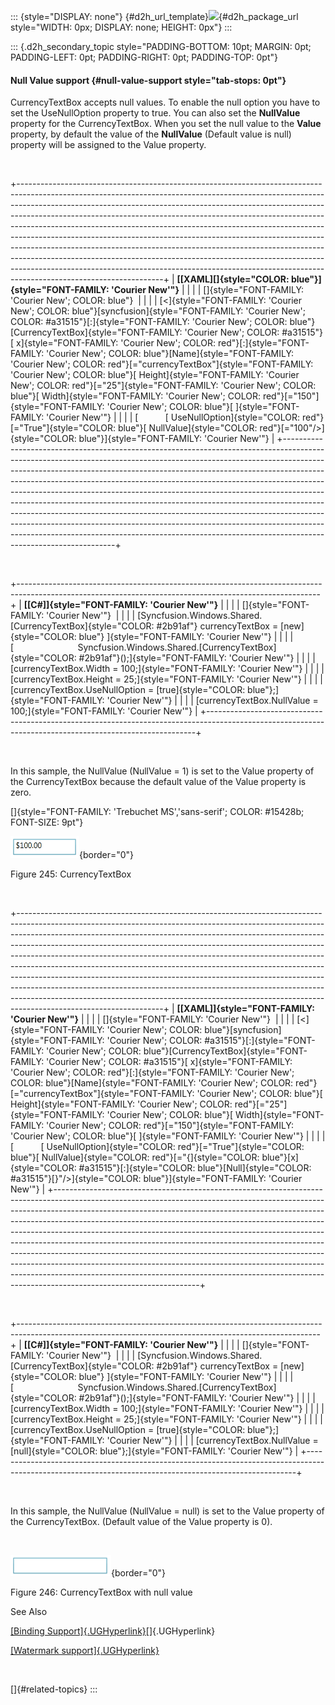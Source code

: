 ::: {style="DISPLAY: none"}
[](ms-xhelp:///?Id=d2h_url_template){#d2h_url_template}![](!package_url!){#d2h_package_url style="WIDTH: 0px; DISPLAY: none; HEIGHT: 0px"}
:::

::: {.d2h_secondary_topic style="PADDING-BOTTOM: 10pt; MARGIN: 0pt; PADDING-LEFT: 0pt; PADDING-RIGHT: 0pt; PADDING-TOP: 0pt"}
#### Null Value support {#null-value-support style="tab-stops: 0pt"}

CurrencyTextBox accepts null values. To enable the null option you have to set the UseNullOption property to true. You can also set the **NullValue** property for the CurrencyTextBox. When you set the null value to the **Value** property, by default the value of the **NullValue** (Default value is null) property will be assigned to the Value property.

 

+------------------------------------------------------------------------------------------------------------------------------------------------------------------------------------------------------------------------------------------------------------------------------------------------------------------------------------------------------------------------------------------------------------------------------------------------------------------------------------------------------------------------------------------------------------------------------------------------------------------------------------------------------------------------------------------------------------------------------------------------------------------+
| **[\[XAML\][]{style="COLOR: blue"}]{style="FONT-FAMILY: 'Courier New'"}**                                                                                                                                                                                                                                                                                                                                                                                                                                                                                                                                                                                                                                                                                        |
|                                                                                                                                                                                                                                                                                                                                                                                                                                                                                                                                                                                                                                                                                                                                                                  |
| []{style="FONT-FAMILY: 'Courier New'; COLOR: blue"}                                                                                                                                                                                                                                                                                                                                                                                                                                                                                                                                                                                                                                                                                                              |
|                                                                                                                                                                                                                                                                                                                                                                                                                                                                                                                                                                                                                                                                                                                                                                  |
| [\<]{style="FONT-FAMILY: 'Courier New'; COLOR: blue"}[syncfusion]{style="FONT-FAMILY: 'Courier New'; COLOR: #a31515"}[:]{style="FONT-FAMILY: 'Courier New'; COLOR: blue"}[CurrencyTextBox]{style="FONT-FAMILY: 'Courier New'; COLOR: #a31515"}[ x]{style="FONT-FAMILY: 'Courier New'; COLOR: red"}[:]{style="FONT-FAMILY: 'Courier New'; COLOR: blue"}[Name]{style="FONT-FAMILY: 'Courier New'; COLOR: red"}[=\"currencyTextBox\"]{style="FONT-FAMILY: 'Courier New'; COLOR: blue"}[ Height]{style="FONT-FAMILY: 'Courier New'; COLOR: red"}[=\"25\"]{style="FONT-FAMILY: 'Courier New'; COLOR: blue"}[ Width]{style="FONT-FAMILY: 'Courier New'; COLOR: red"}[=\"150\"]{style="FONT-FAMILY: 'Courier New'; COLOR: blue"}[ ]{style="FONT-FAMILY: 'Courier New'"} |
|                                                                                                                                                                                                                                                                                                                                                                                                                                                                                                                                                                                                                                                                                                                                                                  |
| [           [ UseNullOption]{style="COLOR: red"}[=\"True\"]{style="COLOR: blue"}[ NullValue]{style="COLOR: red"}[=\"100\"/\>]{style="COLOR: blue"}]{style="FONT-FAMILY: 'Courier New'"}                                                                                                                                                                                                                                                                                                                                                                                                                                                                                                                                                                          |
+------------------------------------------------------------------------------------------------------------------------------------------------------------------------------------------------------------------------------------------------------------------------------------------------------------------------------------------------------------------------------------------------------------------------------------------------------------------------------------------------------------------------------------------------------------------------------------------------------------------------------------------------------------------------------------------------------------------------------------------------------------------+

 

+---------------------------------------------------------------------------------------------------------------------------------------------------------+
| **[\[C#\]]{style="FONT-FAMILY: 'Courier New'"}**                                                                                                        |
|                                                                                                                                                         |
| []{style="FONT-FAMILY: 'Courier New'"}                                                                                                                  |
|                                                                                                                                                         |
| [Syncfusion.Windows.Shared.[CurrencyTextBox]{style="COLOR: #2b91af"} currencyTextBox = [new]{style="COLOR: blue"} ]{style="FONT-FAMILY: 'Courier New'"} |
|                                                                                                                                                         |
| [                          Syncfusion.Windows.Shared.[CurrencyTextBox]{style="COLOR: #2b91af"}();]{style="FONT-FAMILY: 'Courier New'"}                  |
|                                                                                                                                                         |
| [currencyTextBox.Width = 100;]{style="FONT-FAMILY: 'Courier New'"}                                                                                      |
|                                                                                                                                                         |
| [currencyTextBox.Height = 25;]{style="FONT-FAMILY: 'Courier New'"}                                                                                      |
|                                                                                                                                                         |
| [currencyTextBox.UseNullOption = [true]{style="COLOR: blue"};]{style="FONT-FAMILY: 'Courier New'"}                                                      |
|                                                                                                                                                         |
| [currencyTextBox.NullValue = 100;]{style="FONT-FAMILY: 'Courier New'"}                                                                                  |
+---------------------------------------------------------------------------------------------------------------------------------------------------------+

 

In this sample, the NullValue (NullValue = 1) is set to the Value property of the CurrencyTextBox because the default value of the Value property is zero.

[]{style="FONT-FAMILY: 'Trebuchet MS','sans-serif'; COLOR: #15428b; FONT-SIZE: 9pt"} 

![](ImagesExt/image30_224.png){border="0"}

Figure 245: CurrencyTextBox

 

+------------------------------------------------------------------------------------------------------------------------------------------------------------------------------------------------------------------------------------------------------------------------------------------------------------------------------------------------------------------------------------------------------------------------------------------------------------------------------------------------------------------------------------------------------------------------------------------------------------------------------------------------------------------------------------------------------------------------------------------------------------------+
| **[\[XAML\]]{style="FONT-FAMILY: 'Courier New'"}**                                                                                                                                                                                                                                                                                                                                                                                                                                                                                                                                                                                                                                                                                                               |
|                                                                                                                                                                                                                                                                                                                                                                                                                                                                                                                                                                                                                                                                                                                                                                  |
| []{style="FONT-FAMILY: 'Courier New'"}                                                                                                                                                                                                                                                                                                                                                                                                                                                                                                                                                                                                                                                                                                                           |
|                                                                                                                                                                                                                                                                                                                                                                                                                                                                                                                                                                                                                                                                                                                                                                  |
| [\<]{style="FONT-FAMILY: 'Courier New'; COLOR: blue"}[syncfusion]{style="FONT-FAMILY: 'Courier New'; COLOR: #a31515"}[:]{style="FONT-FAMILY: 'Courier New'; COLOR: blue"}[CurrencyTextBox]{style="FONT-FAMILY: 'Courier New'; COLOR: #a31515"}[ x]{style="FONT-FAMILY: 'Courier New'; COLOR: red"}[:]{style="FONT-FAMILY: 'Courier New'; COLOR: blue"}[Name]{style="FONT-FAMILY: 'Courier New'; COLOR: red"}[=\"currencyTextBox\"]{style="FONT-FAMILY: 'Courier New'; COLOR: blue"}[ Height]{style="FONT-FAMILY: 'Courier New'; COLOR: red"}[=\"25\"]{style="FONT-FAMILY: 'Courier New'; COLOR: blue"}[ Width]{style="FONT-FAMILY: 'Courier New'; COLOR: red"}[=\"150\"]{style="FONT-FAMILY: 'Courier New'; COLOR: blue"}[ ]{style="FONT-FAMILY: 'Courier New'"} |
|                                                                                                                                                                                                                                                                                                                                                                                                                                                                                                                                                                                                                                                                                                                                                                  |
| [           [ UseNullOption]{style="COLOR: red"}[=\"True\"]{style="COLOR: blue"}[ NullValue]{style="COLOR: red"}[=\"{]{style="COLOR: blue"}[x]{style="COLOR: #a31515"}[:]{style="COLOR: blue"}[Null]{style="COLOR: #a31515"}[}\"/\>]{style="COLOR: blue"}]{style="FONT-FAMILY: 'Courier New'"}                                                                                                                                                                                                                                                                                                                                                                                                                                                                   |
+------------------------------------------------------------------------------------------------------------------------------------------------------------------------------------------------------------------------------------------------------------------------------------------------------------------------------------------------------------------------------------------------------------------------------------------------------------------------------------------------------------------------------------------------------------------------------------------------------------------------------------------------------------------------------------------------------------------------------------------------------------------+

 

+---------------------------------------------------------------------------------------------------------------------------------------------------------+
| **[\[C#\]]{style="FONT-FAMILY: 'Courier New'"}**                                                                                                        |
|                                                                                                                                                         |
| []{style="FONT-FAMILY: 'Courier New'"}                                                                                                                  |
|                                                                                                                                                         |
| [Syncfusion.Windows.Shared.[CurrencyTextBox]{style="COLOR: #2b91af"} currencyTextBox = [new]{style="COLOR: blue"} ]{style="FONT-FAMILY: 'Courier New'"} |
|                                                                                                                                                         |
| [                          Syncfusion.Windows.Shared.[CurrencyTextBox]{style="COLOR: #2b91af"}();]{style="FONT-FAMILY: 'Courier New'"}                  |
|                                                                                                                                                         |
| [currencyTextBox.Width = 100;]{style="FONT-FAMILY: 'Courier New'"}                                                                                      |
|                                                                                                                                                         |
| [currencyTextBox.Height = 25;]{style="FONT-FAMILY: 'Courier New'"}                                                                                      |
|                                                                                                                                                         |
| [currencyTextBox.UseNullOption = [true]{style="COLOR: blue"};]{style="FONT-FAMILY: 'Courier New'"}                                                      |
|                                                                                                                                                         |
| [currencyTextBox.NullValue = [null]{style="COLOR: blue"};]{style="FONT-FAMILY: 'Courier New'"}                                                          |
+---------------------------------------------------------------------------------------------------------------------------------------------------------+

 

In this sample, the NullValue (NullValue = null) is set to the Value property of the CurrencyTextBox. (Default value of the Value property is 0).

 

![](ImagesExt/image30_237.png){border="0"}

Figure 246: CurrencyTextBox with null value

See Also

[[Binding Support]{.UGHyperlink}](ms-xhelp:///?Id=557f9901-85d9-4ff4-98b6-b9ba3d3ad482)[]{.UGHyperlink}

[[Watermark support]{.UGHyperlink}](ms-xhelp:///?Id=30e03545-af78-4c8c-aadd-9753e3037808)

 

[]{#related-topics}
:::
